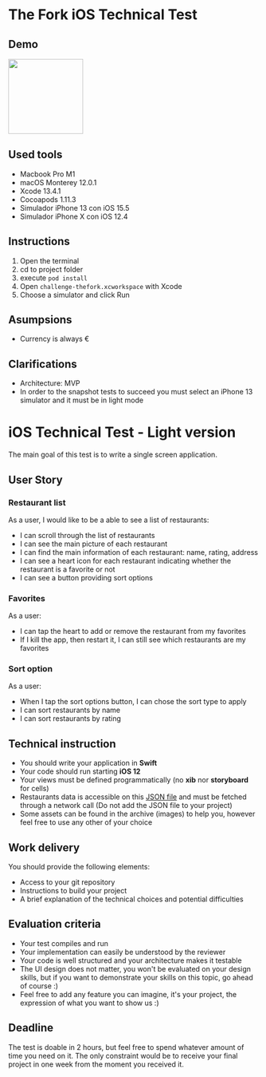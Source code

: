 # The Fork iOS Technical Test

## Demo
<img src="https://s9.gifyu.com/images/ezgif-2-409c93c629.gif" width="150" />

## Used tools
- Macbook Pro M1
- macOS Monterey 12.0.1
- Xcode 13.4.1
- Cocoapods 1.11.3
- Simulador iPhone 13 con iOS 15.5
- Simulador iPhone X con iOS 12.4

## Instructions
1. Open the terminal
2. cd to project folder 
3. execute `pod install`
4. Open `challenge-thefork.xcworkspace` with Xcode
5. Choose a simulator and click Run

## Asumpsions
- Currency is always €

## Clarifications
- Architecture: MVP
- In order to the snapshot tests to succeed you must select an iPhone 13 simulator and it must be in light mode


# iOS Technical Test - Light version

The main goal of this test is to write a single screen application.

## User Story

### Restaurant list

As a user, I would like to be a able to see a list of restaurants:
- I can scroll through the list of restaurants
- I can see the main picture of each restaurant
- I can find the main information of each restaurant: name, rating, address
- I can see a heart icon for each restaurant indicating whether the restaurant is a favorite or not
- I can see a button providing sort options

### Favorites

As a user:
- I can tap the heart to add or remove the restaurant from my favorites
- If I kill the app, then restart it, I can still see which restaurants are my favorites

### Sort option

As a user:
- When I tap the sort options button, I can chose the sort type to apply
- I can sort restaurants by name
- I can sort restaurants by rating

## Technical instruction

- You should write your application in **Swift**
- Your code should run starting **iOS 12**
- Your views must be defined programmatically (no **xib** nor **storyboard** for cells)
- Restaurants data is accessible on this [JSON file](https://alanflament.github.io/TFTest/test.json) and must be fetched through a network call (Do not add the JSON file to your project)
- Some assets can be found in the archive (images) to help you, however feel free to use any other of your choice

## Work delivery

You should provide the following elements:
- Access to your git repository
- Instructions to build your project
- A brief explanation of the technical choices and potential difficulties

## Evaluation criteria

- Your test compiles and run
- Your implementation can easily be understood by the reviewer
- Your code is well structured and your architecture makes it testable 
- The UI design does not matter, you won't be evaluated on your design skills, but if you want to demonstrate your skills on this topic, go ahead of course :)
- Feel free to add any feature you can imagine, it's your project, the expression of what you want to show us :)

## Deadline

The test is doable in 2 hours, but feel free to spend whatever amount of time you need on it.
The only constraint would be to receive your final project in one week from the moment you received it.
